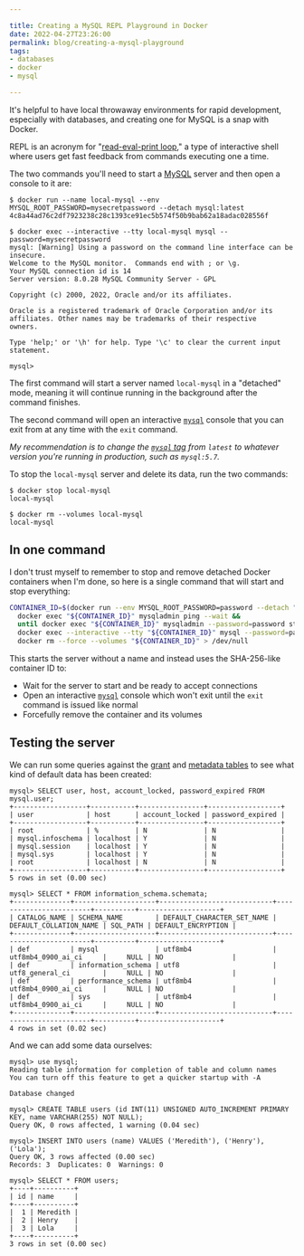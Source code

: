 ```yaml
---

title: Creating a MySQL REPL Playground in Docker
date: 2022-04-27T23:26:00
permalink: blog/creating-a-mysql-playground
tags:
- databases
- docker
- mysql

---
```


It's helpful to have local throwaway environments for rapid development, especially with databases, and creating one for MySQL is a snap with Docker.

REPL is an acronym for "[read-eval-print loop](https://en.wikipedia.org/wiki/Read%E2%80%93eval%E2%80%93print_loop)," a type of interactive shell where users get fast feedback from commands executing one a time.

The two commands you'll need to start a [MySQL](https://www.mysql.com/) server and then open a console to it are:

```shell
$ docker run --name local-mysql --env MYSQL_ROOT_PASSWORD=mysecretpassword --detach mysql:latest
4c8a44ad76c2df7923238c28c1393ce91ec5b574f50b9bab62a18adac028556f

$ docker exec --interactive --tty local-mysql mysql --password=mysecretpassword
mysql: [Warning] Using a password on the command line interface can be insecure.
Welcome to the MySQL monitor.  Commands end with ; or \g.
Your MySQL connection id is 14
Server version: 8.0.28 MySQL Community Server - GPL

Copyright (c) 2000, 2022, Oracle and/or its affiliates.

Oracle is a registered trademark of Oracle Corporation and/or its
affiliates. Other names may be trademarks of their respective
owners.

Type 'help;' or '\h' for help. Type '\c' to clear the current input statement.

mysql>
```

The first command will start a server named `local-mysql` in a "detached" mode, meaning it will continue running in the background after the command finishes.

The second command will open an interactive [`mysql`](https://dev.mysql.com/doc/refman/8.0/en/mysql.html) console that you can exit from at any time with the `exit` command.

_My recommendation is to change the [`mysql` tag](https://hub.docker.com/_/mysql?tab=tags) from `latest` to whatever version you're running in production, such as `mysql:5.7`._

To stop the `local-mysql` server and delete its data, run the two commands:

```shell
$ docker stop local-mysql
local-mysql

$ docker rm --volumes local-mysql
local-mysql
```

## In one command

I don't trust myself to remember to stop and remove detached Docker containers when I'm done, so here is a single command that will start and stop everything:

```bash
CONTAINER_ID=$(docker run --env MYSQL_ROOT_PASSWORD=password --detach "mysql:${1:-latest}") &&
  docker exec "${CONTAINER_ID}" mysqladmin ping --wait &&
  until docker exec "${CONTAINER_ID}" mysqladmin --password=password status &> /dev/null ; do sleep 1 ; done &&
  docker exec --interactive --tty "${CONTAINER_ID}" mysql --password=password &&
  docker rm --force --volumes "${CONTAINER_ID}" > /dev/null
```

This starts the server without a name and instead uses the SHA-256-like container ID to:

- Wait for the server to start and be ready to accept connections
- Open an interactive [`mysql`](https://dev.mysql.com/doc/refman/8.0/en/mysql.html) console which won't exit until the `exit` command is issued like normal
- Forcefully remove the container and its volumes

## Testing the server

We can run some queries against the [grant](https://dev.mysql.com/doc/refman/8.0/en/grant-tables.html) and [metadata tables](https://dev.mysql.com/doc/refman/8.0/en/information-schema.html) to see what kind of default data has been created:

```shell
mysql> SELECT user, host, account_locked, password_expired FROM mysql.user;
+------------------+-----------+----------------+------------------+
| user             | host      | account_locked | password_expired |
+------------------+-----------+----------------+------------------+
| root             | %         | N              | N                |
| mysql.infoschema | localhost | Y              | N                |
| mysql.session    | localhost | Y              | N                |
| mysql.sys        | localhost | Y              | N                |
| root             | localhost | N              | N                |
+------------------+-----------+----------------+------------------+
5 rows in set (0.00 sec)

mysql> SELECT * FROM information_schema.schemata;
+--------------+--------------------+----------------------------+------------------------+----------+--------------------+
| CATALOG_NAME | SCHEMA_NAME        | DEFAULT_CHARACTER_SET_NAME | DEFAULT_COLLATION_NAME | SQL_PATH | DEFAULT_ENCRYPTION |
+--------------+--------------------+----------------------------+------------------------+----------+--------------------+
| def          | mysql              | utf8mb4                    | utf8mb4_0900_ai_ci     |     NULL | NO                 |
| def          | information_schema | utf8                       | utf8_general_ci        |     NULL | NO                 |
| def          | performance_schema | utf8mb4                    | utf8mb4_0900_ai_ci     |     NULL | NO                 |
| def          | sys                | utf8mb4                    | utf8mb4_0900_ai_ci     |     NULL | NO                 |
+--------------+--------------------+----------------------------+------------------------+----------+--------------------+
4 rows in set (0.02 sec)
```

And we can add some data ourselves:

```shell
mysql> use mysql;
Reading table information for completion of table and column names
You can turn off this feature to get a quicker startup with -A

Database changed

mysql> CREATE TABLE users (id INT(11) UNSIGNED AUTO_INCREMENT PRIMARY KEY, name VARCHAR(255) NOT NULL);
Query OK, 0 rows affected, 1 warning (0.04 sec)

mysql> INSERT INTO users (name) VALUES ('Meredith'), ('Henry'), ('Lola');
Query OK, 3 rows affected (0.00 sec)
Records: 3  Duplicates: 0  Warnings: 0

mysql> SELECT * FROM users;
+----+----------+
| id | name     |
+----+----------+
|  1 | Meredith |
|  2 | Henry    |
|  3 | Lola     |
+----+----------+
3 rows in set (0.00 sec)
```
